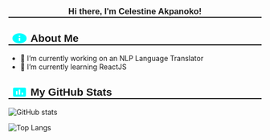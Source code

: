 <h3 style="font-family: 'Nunito', sans-serif; text-align: center; font-size: 1.2em; display: flex; align-items: center; justify-content: center; border-bottom: 2px solid;">Hi there, I'm Celestine Akpanoko!</h3>

<h2 style="font-family: 'Nunito', sans-serif; font-size: 1.5em; display: flex; align-items: center; border-bottom: 2px solid;"><img src="https://github.com/B3zaleel/B3zaleel/blob/main/assets/img/information.svg" style="margin: 0 5px; width: calc(24px + 2 * 5px); height: 24px"/>About Me</h2>

- 🔭 I’m currently working on an NLP Language Translator
- 🌱 I’m currently learning ReactJS

<h2 style="font-family: 'Nunito', sans-serif; font-size: 1.5em; display: flex; align-items: center; border-bottom: 2px solid;"><img src="https://github.com/B3zaleel/B3zaleel/blob/main/assets/img/chart-box.svg" style="margin: 0 5px; width: calc(24px + 2 * 5px); height: 24px"/>My GitHub Stats</h2>

![GitHub stats](https://github-readme-stats.vercel.app/api?username=CelestineAkpanoko&show_icons=true&theme=prussian)

![Top Langs](https://github-readme-stats.vercel.app/api/top-langs/?username=CelestineAkpanoko&theme=prussian)

<!---
- 👋 Hi, I’m @CelestineAkpanoko
- 👀 I’m interested in Software Engineering and Machine Learning.
- 🌱 I’m currently working an intelligent chatbot system.
- 💞️ I’m looking to collaborate on javascript and python apps.
- 📫 How to reach me: celestineakpanoko@gmail.com
--->
<!---
CelestineAkpanoko/CelestineAkpanoko is a ✨ special ✨ repository because its `README.md` (this file) appears on your GitHub profile.
You can click the Preview link to take a look at your changes.
--->
